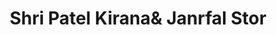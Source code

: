 ---
title: "Shri Patel Kirana& Janrfal Stor"
url: /deori/shri-patel-kiranaund-janrfal-stor/
shop: Supermarkt
---